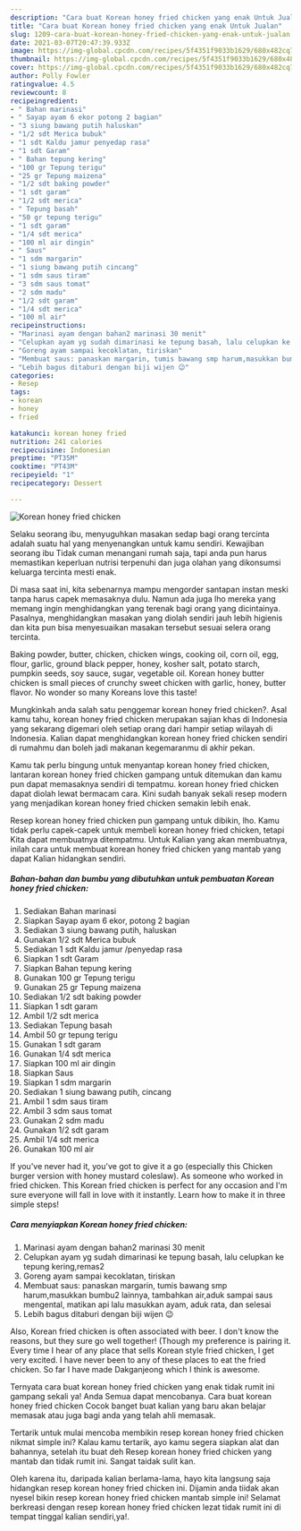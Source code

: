 ```yaml
---
description: "Cara buat Korean honey fried chicken yang enak Untuk Jualan"
title: "Cara buat Korean honey fried chicken yang enak Untuk Jualan"
slug: 1209-cara-buat-korean-honey-fried-chicken-yang-enak-untuk-jualan
date: 2021-03-07T20:47:39.933Z
image: https://img-global.cpcdn.com/recipes/5f4351f9033b1629/680x482cq70/korean-honey-fried-chicken-foto-resep-utama.jpg
thumbnail: https://img-global.cpcdn.com/recipes/5f4351f9033b1629/680x482cq70/korean-honey-fried-chicken-foto-resep-utama.jpg
cover: https://img-global.cpcdn.com/recipes/5f4351f9033b1629/680x482cq70/korean-honey-fried-chicken-foto-resep-utama.jpg
author: Polly Fowler
ratingvalue: 4.5
reviewcount: 8
recipeingredient:
- " Bahan marinasi"
- " Sayap ayam 6 ekor potong 2 bagian"
- "3 siung bawang putih haluskan"
- "1/2 sdt Merica bubuk"
- "1 sdt Kaldu jamur penyedap rasa"
- "1 sdt Garam"
- " Bahan tepung kering"
- "100 gr Tepung terigu"
- "25 gr Tepung maizena"
- "1/2 sdt baking powder"
- "1 sdt garam"
- "1/2 sdt merica"
- " Tepung basah"
- "50 gr tepung terigu"
- "1 sdt garam"
- "1/4 sdt merica"
- "100 ml air dingin"
- " Saus"
- "1 sdm margarin"
- "1 siung bawang putih cincang"
- "1 sdm saus tiram"
- "3 sdm saus tomat"
- "2 sdm madu"
- "1/2 sdt garam"
- "1/4 sdt merica"
- "100 ml air"
recipeinstructions:
- "Marinasi ayam dengan bahan2 marinasi 30 menit"
- "Celupkan ayam yg sudah dimarinasi ke tepung basah, lalu celupkan ke tepung kering,remas2"
- "Goreng ayam sampai kecoklatan, tiriskan"
- "Membuat saus: panaskan margarin, tumis bawang smp harum,masukkan bumbu2 lainnya, tambahkan air,aduk sampai saus mengental, matikan api lalu masukkan ayam, aduk rata, dan selesai"
- "Lebih bagus ditaburi dengan biji wijen 😉"
categories:
- Resep
tags:
- korean
- honey
- fried

katakunci: korean honey fried 
nutrition: 241 calories
recipecuisine: Indonesian
preptime: "PT35M"
cooktime: "PT43M"
recipeyield: "1"
recipecategory: Dessert

---
```



![Korean honey fried chicken](https://img-global.cpcdn.com/recipes/5f4351f9033b1629/680x482cq70/korean-honey-fried-chicken-foto-resep-utama.jpg)

Selaku seorang ibu, menyuguhkan masakan sedap bagi orang tercinta adalah suatu hal yang menyenangkan untuk kamu sendiri. Kewajiban seorang ibu Tidak cuman menangani rumah saja, tapi anda pun harus memastikan keperluan nutrisi terpenuhi dan juga olahan yang dikonsumsi keluarga tercinta mesti enak.

Di masa  saat ini, kita sebenarnya mampu mengorder santapan instan meski tanpa harus capek memasaknya dulu. Namun ada juga lho mereka yang memang ingin menghidangkan yang terenak bagi orang yang dicintainya. Pasalnya, menghidangkan masakan yang diolah sendiri jauh lebih higienis dan kita pun bisa menyesuaikan masakan tersebut sesuai selera orang tercinta. 

Baking powder, butter, chicken, chicken wings, cooking oil, corn oil, egg, flour, garlic, ground black pepper, honey, kosher salt, potato starch, pumpkin seeds, soy sauce, sugar, vegetable oil. Korean honey butter chicken is small pieces of crunchy sweet chicken with garlic, honey, butter flavor. No wonder so many Koreans love this taste!

Mungkinkah anda salah satu penggemar korean honey fried chicken?. Asal kamu tahu, korean honey fried chicken merupakan sajian khas di Indonesia yang sekarang digemari oleh setiap orang dari hampir setiap wilayah di Indonesia. Kalian dapat menghidangkan korean honey fried chicken sendiri di rumahmu dan boleh jadi makanan kegemaranmu di akhir pekan.

Kamu tak perlu bingung untuk menyantap korean honey fried chicken, lantaran korean honey fried chicken gampang untuk ditemukan dan kamu pun dapat memasaknya sendiri di tempatmu. korean honey fried chicken dapat diolah lewat bermacam cara. Kini sudah banyak sekali resep modern yang menjadikan korean honey fried chicken semakin lebih enak.

Resep korean honey fried chicken pun gampang untuk dibikin, lho. Kamu tidak perlu capek-capek untuk membeli korean honey fried chicken, tetapi Kita dapat membuatnya ditempatmu. Untuk Kalian yang akan membuatnya, inilah cara untuk membuat korean honey fried chicken yang mantab yang dapat Kalian hidangkan sendiri.

<!--inarticleads1-->

##### Bahan-bahan dan bumbu yang dibutuhkan untuk pembuatan Korean honey fried chicken:

1. Sediakan  Bahan marinasi
1. Siapkan  Sayap ayam 6 ekor, potong 2 bagian
1. Sediakan 3 siung bawang putih, haluskan
1. Gunakan 1/2 sdt Merica bubuk
1. Sediakan 1 sdt Kaldu jamur /penyedap rasa
1. Siapkan 1 sdt Garam
1. Siapkan  Bahan tepung kering
1. Gunakan 100 gr Tepung terigu
1. Gunakan 25 gr Tepung maizena
1. Sediakan 1/2 sdt baking powder
1. Siapkan 1 sdt garam
1. Ambil 1/2 sdt merica
1. Sediakan  Tepung basah
1. Ambil 50 gr tepung terigu
1. Gunakan 1 sdt garam
1. Gunakan 1/4 sdt merica
1. Siapkan 100 ml air dingin
1. Siapkan  Saus
1. Siapkan 1 sdm margarin
1. Sediakan 1 siung bawang putih, cincang
1. Ambil 1 sdm saus tiram
1. Ambil 3 sdm saus tomat
1. Gunakan 2 sdm madu
1. Gunakan 1/2 sdt garam
1. Ambil 1/4 sdt merica
1. Gunakan 100 ml air


If you&#39;ve never had it, you&#39;ve got to give it a go (especially this Chicken burger version with honey mustard coleslaw). As someone who worked in fried chicken. This Korean fried chicken is perfect for any occasion and I&#39;m sure everyone will fall in love with it instantly. Learn how to make it in three simple steps! 

<!--inarticleads2-->

##### Cara menyiapkan Korean honey fried chicken:

1. Marinasi ayam dengan bahan2 marinasi 30 menit
1. Celupkan ayam yg sudah dimarinasi ke tepung basah, lalu celupkan ke tepung kering,remas2
1. Goreng ayam sampai kecoklatan, tiriskan
1. Membuat saus: panaskan margarin, tumis bawang smp harum,masukkan bumbu2 lainnya, tambahkan air,aduk sampai saus mengental, matikan api lalu masukkan ayam, aduk rata, dan selesai
1. Lebih bagus ditaburi dengan biji wijen 😉


Also, Korean fried chicken is often associated with beer. I don&#39;t know the reasons, but they sure go well together! (Though my preference is pairing it. Every time I hear of any place that sells Korean style fried chicken, I get very excited. I have never been to any of these places to eat the fried chicken. So far I have made Dakganjeong which I think is awesome. 

Ternyata cara buat korean honey fried chicken yang enak tidak rumit ini gampang sekali ya! Anda Semua dapat mencobanya. Cara buat korean honey fried chicken Cocok banget buat kalian yang baru akan belajar memasak atau juga bagi anda yang telah ahli memasak.

Tertarik untuk mulai mencoba membikin resep korean honey fried chicken nikmat simple ini? Kalau kamu tertarik, ayo kamu segera siapkan alat dan bahannya, setelah itu buat deh Resep korean honey fried chicken yang mantab dan tidak rumit ini. Sangat taidak sulit kan. 

Oleh karena itu, daripada kalian berlama-lama, hayo kita langsung saja hidangkan resep korean honey fried chicken ini. Dijamin anda tiidak akan nyesel bikin resep korean honey fried chicken mantab simple ini! Selamat berkreasi dengan resep korean honey fried chicken lezat tidak rumit ini di tempat tinggal kalian sendiri,ya!.

